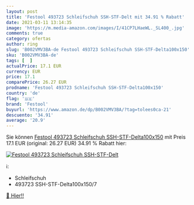 ```yaml
---
layout: post
title: 'Festool 493723 Schleifschuh SSH-STF-Delt mit 34.91 % Rabatt'
date: 2021-03-11 13:14:35
image: 'https://m.media-amazon.com/images/I/41CP7LHaeWL._SL400_.jpg'
comments: true
category: ofertas
author: ring
slug: 'B002VMV3BA-de Festool 493723 Schleifschuh SSH-STF-Delta100x150'
sku: 'B002VMV3BA-de'
tags: [  ]
actualPrice: 17.1 EUR
currency: EUR
price: 17.1
comparePrice: 26.27 EUR
prodname: 'Festool 493723 Schleifschuh SSH-STF-Delta100x150'
country: 'de'
flag: '🇩🇪'
brand: 'Festool'
buyurl: 'https://www.amazon.de/dp/B002VMV3BA/?tag=tolees0ca-21'
descuento: '34.91'
average: '20.9'
---
```


Sie können [Festool 493723 Schleifschuh SSH-STF-Delta100x150](https://www.amazon.de/dp/B002VMV3BA/?tag=tolees0ca-21) mit Preis 17.1 EUR (original: 26.27 EUR) 34.91 % Rabatt hier:

[![Festool 493723 Schleifschuh SSH-STF-Delt](https://m.media-amazon.com/images/I/41CP7LHaeWL._SL400_.jpg)](https://www.amazon.de/dp/B002VMV3BA/?tag=tolees0ca-21)

ℹ️:

- Schleifschuh
- 493723 SSH-STF-Delta100x150/7

[🛒 Hier!!](https://www.amazon.de/dp/B002VMV3BA/?tag=tolees0ca-21)
